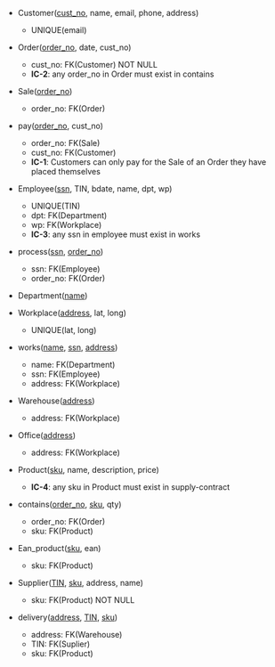 - Customer(<ins>cust_no</ins>, name, email, phone, address)
    - UNIQUE(email)

- Order(<ins>order_no</ins>, date, cust_no)
    - cust_no: FK(Customer) NOT NULL
    - **IC-2**: any order_no in Order must exist in contains

- Sale(<ins>order_no</ins>)
    - order_no: FK(Order)

- pay(<ins>order_no</ins>, cust_no)
    - order_no: FK(Sale)
    - cust_no: FK(Customer)
    - **IC-1**: Customers can only pay for the Sale of an Order they have placed themselves

- Employee(<ins>ssn</ins>, TIN, bdate, name, dpt, wp)
    - UNIQUE(TIN)
    - dpt: FK(Department)
    - wp: FK(Workplace)
    - **IC-3**: any ssn in employee must exist in works

- process(<ins>ssn</ins>, <ins>order_no</ins>)
    - ssn: FK(Employee)
    - order_no: FK(Order)

- Department(<ins>name</ins>)

- Workplace(<ins>address</ins>, lat, long)
    - UNIQUE(lat, long)

- works(<ins>name</ins>, <ins>ssn</ins>, <ins>address</ins>)
    - name: FK(Department)
    - ssn: FK(Employee)
    - address: FK(Workplace)

- Warehouse(<ins>address</ins>)
    - address: FK(Workplace)

- Office(<ins>address</ins>)
    - address: FK(Workplace)

- Product(<ins>sku</ins>, name, description, price)
    - **IC-4**: any sku in Product must exist in supply-contract

- contains(<ins>order_no</ins>, <ins>sku</ins>, qty)
    - order_no: FK(Order)
    - sku: FK(Product)

- Ean_product(<ins>sku</ins>, ean)
    - sku: FK(Product)

- Supplier(<ins>TIN</ins>, <ins>sku</ins>, address, name)
    - sku: FK(Product) NOT NULL

- delivery(<ins>address</ins>, <ins>TIN</ins>, <ins>sku</ins>)
    - address: FK(Warehouse)
    - TIN: FK(Suplier)
    - sku: FK(Product)

